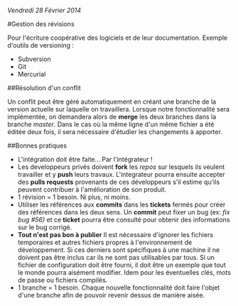 *Vendredi 28 Février 2014*

#Gestion des révisions

Pour l'écriture coopérative des logiciels et de leur documentation. 
Exemple d'outils de versioning :
* Subversion
* Git
* Mercurial

##Résolution d'un conflit

Un conflit peut être géré automatiquement en créant une branche de la version actuelle sur laquelle on travaillera. Lorsque notre fonctionnalité sera implémentée, on demandera alors de **merge** les deux branches dans la branche *master*. 
Dans le cas où la même ligne d'un même fichier a été éditée deux fois, il sera nécessaire d'étudier les changements à apporter. 

##Bonnes pratiques

* L'intégration doit être faite... Par l'intégrateur !
* Les developpeurs privés doivent **fork** les *repos* sur lesquels ils veulent travailler et y **push** leurs travaux. L'integrateur pourra ensuite accepter des **pulls requests** provenants de ces développeurs s'il estime qu'ils peuvent contribuer à l'amélioration de son produit. 
* 1 révision = 1 besoin. Ni plus, ni moins. 
* Utiliser les références aux **commits** dans les **tickets** fermés pour créer des références dans les deux sens. Un **commit** peut fixer un bug (ex: *fix bug #56)* et ce **ticket** pourra être consulté pour obtenir des informations sur le bug corrigé. 
* **Tout n'est pas bon à publier**
Il est nécessaire d'ignorer les fichiers temporaires et autres fichiers propres à l'environnement de développement. Si ces derniers sont spécifiques à une machine il ne doivent pas être inclus car ils ne sont pas utilisables par tous. Si un fichier de configuration doit être fourni, il doit être un exemple que tout le monde pourra aisément modifier. Idem pour les éventuelles clés, mots de passe ou fichiers compilés. 
* 1 branche = 1 besoin. Chaque nouvelle fonctionnalité doit faire l'objet d'une branche afin de pouvoir revenir dessus de manière aisée. 
